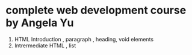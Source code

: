 # complete web development course by Angela Yu 
1. HTML Introduction , paragraph , heading, void elements
2. Intrermediate HTML , list
